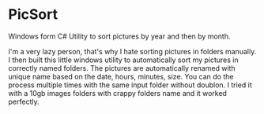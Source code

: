 # PicSort
Windows form C# Utility to sort pictures by year and then by month. 

I'm a very lazy person, that's why I hate sorting pictures in folders manually.
I then built this little windows utility to automatically sort my pictures in correctly named folders.
The pictures are automatically renamed with unique name based on the date, hours, minutes, size. You can do the process multiple times with the same input folder without doublon.
I tried it with a 10gb images folders with crappy folders name and it worked perfectly.


